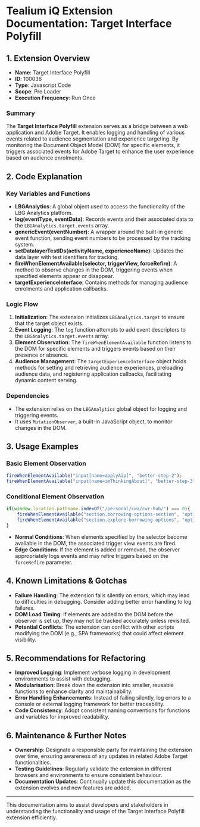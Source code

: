 # Tealium iQ Extension Documentation: Target Interface Polyfill

## 1. Extension Overview
- **Name**: Target Interface Polyfill
- **ID**: 100036
- **Type**: Javascript Code
- **Scope**: Pre Loader
- **Execution Frequency**: Run Once

### Summary
The **Target Interface Polyfill** extension serves as a bridge between a web application and Adobe Target. It enables logging and handling of various events related to audience segmentation and experience targeting. By monitoring the Document Object Model (DOM) for specific elements, it triggers associated events for Adobe Target to enhance the user experience based on audience enrolments.

## 2. Code Explanation
### Key Variables and Functions
- **LBGAnalytics**: A global object used to access the functionality of the LBG Analytics platform.
- **log(eventType, eventData)**: Records events and their associated data to the `LBGAnalytics.target.events` array.
- **genericEvent(eventNumber)**: A wrapper around the built-in generic event function, sending event numbers to be processed by the tracking system.
- **setDatalayerTestIDs(activityName, experienceName)**: Updates the data layer with test identifiers for tracking.
- **fireWhenElementAvailable(selector, triggerView, forceRefire)**: A method to observe changes in the DOM, triggering events when specified elements appear or disappear.
- **targetExperienceInterface**: Contains methods for managing audience enrolments and application callbacks.

### Logic Flow
1. **Initialization**: The extension initializes `LBGAnalytics.target` to ensure that the target object exists.
2. **Event Logging**: The `log` function attempts to add event descriptors to the `LBGAnalytics.target.events` array.
3. **Element Observation**: The `fireWhenElementAvailable` function listens to the DOM for specific elements and triggers events based on their presence or absence.
4. **Audience Management**: The `targetExperienceInterface` object holds methods for setting and retrieving audience experiences, preloading audience data, and registering application callbacks, facilitating dynamic content serving.

### Dependencies
- The extension relies on the `LBGAnalytics` global object for logging and triggering events.
- It uses `MutationObserver`, a built-in JavaScript object, to monitor changes in the DOM.

## 3. Usage Examples
### Basic Element Observation
```javascript
fireWhenElementAvailable("input[name=applyAip]", "better-step-2");
fireWhenElementAvailable("input[name=imThinkingAbout]", "better-step-3");
```
### Conditional Element Observation
```javascript
if(window.location.pathname.indexOf("/personal/cwa/cwr-hub/") === 0){
    fireWhenElementAvailable("section.borrowing-options-section", "optionsVisible");
    fireWhenElementAvailable("section.explore-borrowing-options", "optionsHidden");
}
```
- **Normal Conditions**: When elements specified by the selector become available in the DOM, the associated trigger view events are fired.
- **Edge Conditions**: If the element is added or removed, the observer appropriately logs events and may refire triggers based on the `forceRefire` parameter.

## 4. Known Limitations & Gotchas
- **Failure Handling**: The extension fails silently on errors, which may lead to difficulties in debugging. Consider adding better error handling to log failures.
- **DOM Load Timing**: If elements are added to the DOM before the observer is set up, they may not be tracked accurately unless revisited.
- **Potential Conflicts**: The extension can conflict with other scripts modifying the DOM (e.g., SPA frameworks) that could affect element visibility.

## 5. Recommendations for Refactoring
- **Improved Logging**: Implement verbose logging in development environments to assist with debugging.
- **Modularisation**: Break down the extension into smaller, reusable functions to enhance clarity and maintainability.
- **Error Handling Enhancements**: Instead of failing silently, log errors to a console or external logging framework for better traceability.
- **Code Consistency**: Adopt consistent naming conventions for functions and variables for improved readability.

## 6. Maintenance & Further Notes
- **Ownership**: Designate a responsible party for maintaining the extension over time, ensuring awareness of any updates in related Adobe Target functionalities.
- **Testing Guidelines**: Regularly validate the extension in different browsers and environments to ensure consistent behaviour.
- **Documentation Updates**: Continually update this documentation as the extension evolves and new features are added.

---

This documentation aims to assist developers and stakeholders in understanding the functionality and usage of the Target Interface Polyfill extension efficiently.